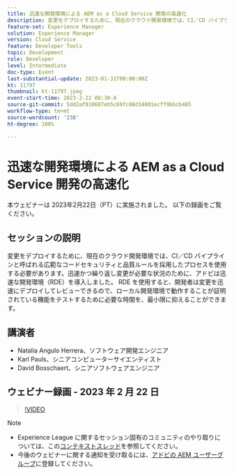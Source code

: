 ```yaml
---
title: 迅速な開発環境による AEM as a Cloud Service 開発の高速化
description: 変更をデプロイするために、現在のクラウド開発環境では、CI／CD パイプラインと呼ばれる広範なコードセキュリティと品質ルールを採用したプロセスを使用する必要があります。迅速かつ繰り返し変更が必要な状況のために、アドビは迅速な開発環境（RDE）を導入しました。RDE を使用すると、開発者は変更を迅速にデプロイしてレビューできるので、ローカル開発環境で動作することが証明されている機能をテストするために必要な時間を、最小限に抑えることができます。
feature-set: Experience Manager
solution: Experience Manager
version: Cloud Service
feature: Developer Tools
topic: Development
role: Developer
level: Intermediate
doc-type: Event
last-substantial-update: 2023-01-31T00:00:00Z
kt: 11797
thumbnail: kt-11797.jpeg
event-start-time: 2023-2-22 08:30-8
source-git-commit: 5dd2af910607eb5c69fc08d34001ecff9bbcb485
workflow-type: tm+mt
source-wordcount: '238'
ht-degree: 100%

---
```


# 迅速な開発環境による AEM as a Cloud Service 開発の高速化

本ウェビナーは 2023年2月22日（PT）に実施されました。 以下の録画をご覧ください。

## セッションの説明

変更をデプロイするために、現在のクラウド開発環境では、CI／CD パイプラインと呼ばれる広範なコードセキュリティと品質ルールを採用したプロセスを使用する必要があります。迅速かつ繰り返し変更が必要な状況のために、アドビは迅速な開発環境（RDE）を導入しました。
RDE を使用すると、開発者は変更を迅速にデプロイしてレビューできるので、ローカル開発環境で動作することが証明されている機能をテストするために必要な時間を、最小限に抑えることができます。

## 講演者

* Natalia Angulo Herrera、ソフトウェア開発エンジニア
* Karl Pauls、シニアコンピューターサイエンティスト
* David Bosschaert、シニアソフトウェアエンジニア

## ウェビナー録画 - 2023 年 2 月 22 日

>[!VIDEO](https://video.tv.adobe.com/v/3415876)

>[!NOTE]
>
>* Experience League に関するセッション固有のコミュニティのやり取りについては、この[コンテキストスレッド](http://bit.ly/3x1Cl8x)を参照してください。
>* 今後のウェビナーに関する通知を受け取るには、[アドビの AEM ユーザーグループ](https://aem-augs.adobe.com/)に登録してください。

